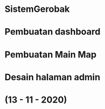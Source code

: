 # SistemGerobak
# Pembuatan dashboard
# Pembuatan Main Map
# Desain halaman admin
# (13 - 11 - 2020)

